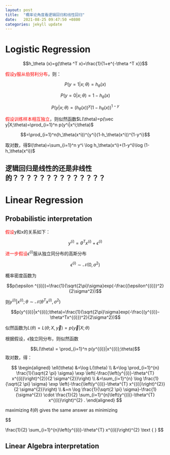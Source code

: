 ```yaml
---
layout: post
title:  "概率论角度看逻辑回归和线性回归"
date:   2021-08-25 09:47:50 +0800
categories: jekyll update
---
```


<script type="text/x-mathjax-config">
  MathJax.Hub.Config({
    extensions: ["tex2jax.js"],
    jax: ["input/TeX", "output/HTML-CSS"],
    tex2jax: {
      <!--$表示行内元素，$$表示块状元素 -->
      inlineMath: [ ['$','$'], ["\\(","\\)"] ],
      processEscapes: true
    },
    "HTML-CSS": { availableFonts: ["TeX"] }
  });
</script>
<!--加载MathJax的最新文件， async表示异步加载进来 -->
<script type="text/javascript" async src="https://cdn.mathjax.org/mathjax/latest/MathJax.js">
</script>

# Logistic Regression


$$h_\theta (x)=g(\theta ^T x)=\frac{1}{1+e^{-\theta ^T x}}$$


<font color = Red>假设y服从伯努利分布</font>，则：


$$P(y=1|x;\theta)=h_\theta(x)$$


$$P(y=0|x;\theta)=1-h_\theta(x)$$


$$P(y|x;\theta)=(h_\theta(x))^y(1-h_\theta(x))^{1-y}$$


<font color = Red>假设训练样本相互独立</font>，则似然函数$L(\theta)=p(\vec y|X;\theta)=\prod_{i=1}^n p(y^i|x^i;\theta)$


$$=\prod_{i=1}^n(h_\theta(x^i))^{y^i}(1-h_\theta(x^i))^{1-y^i}$$



取对数，得$l(\theta)=\sum_{i=1}^n y^i \log h_\theta(x^i)+(1-y^i)\log (1-h_\theta(x^i))$


 ## 逻辑回归是线性的还是非线性的？？？？？？？？？？？？？？

# Linear Regression
## Probabilistic interpretation
<font color = Red>假设</font>y和x的关系如下：


$$y^{(i)}=\theta^Tx^{(i)}+\epsilon^{(i)}$$


<font color = Red>进一步假设</font>$\epsilon^{(i)}$服从独立同分布的高斯分布


$$\epsilon^{(i)}\sim \mathcal N(0,\sigma^2)$$


概率密度函数为


$$p(\epsilon ^{(i)})=\frac{1}{\sqrt{2\pi}\sigma}exp(-\frac{(\epsilon^{(i)})^2}{2\sigma^2})$$


则$y^{(i)}|x^{(i)};\theta \sim \mathcal N (\theta^Tx^{(i)},\sigma^2)$


$$p(y^{(i)}|x^{(i)};\theta)=\frac{1}{\sqrt{2\pi}\sigma}exp(-\frac{(y^{(i)}-\theta^Tx^{(i)})^2}{2\sigma^2})$$

似然函数为$L(\theta)=L(\theta;X,\vec y)=p(\vec y|X;\theta)$

根据假设，$\epsilon$独立同分布，则似然函数


$$L(\theta) = \prod_{i=1}^n p(y^{(i)}|x^{(i)};\theta)$$
取对数，得：


$$
\begin{aligned}
\ell(\theta) &=\log L(\theta) \\
&=\log \prod_{i=1}^{n} \frac{1}{\sqrt{2 \pi} \sigma} \exp \left(-\frac{\left(y^{(i)}-\theta^{T} x^{(i)}\right)^{2}}{2 \sigma^{2}}\right) \\
&=\sum_{i=1}^{n} \log \frac{1}{\sqrt{2 \pi} \sigma} \exp \left(-\frac{\left(y^{(i)}-\theta^{T} x^{(i)}\right)^{2}}{2 \sigma^{2}}\right) \\
&=n \log \frac{1}{\sqrt{2 \pi} \sigma}-\frac{1}{\sigma^{2}} \cdot \frac{1}{2} \sum_{i=1}^{n}\left(y^{(i)}-\theta^{T} x^{(i)}\right)^{2} .
\end{aligned}
$$


maximizing $\ell(\theta)$ gives the same answer as minimizing


$$

\frac{1}{2} \sum_{i=1}^{n}\left(y^{(i)}-\theta^{T} x^{(i)}\right)^{2} \text { }
$$



## Linear Algebra interpretation

